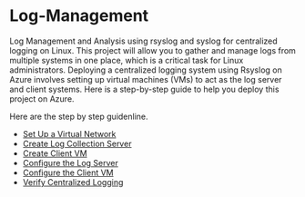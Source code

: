 # Log-Management
Log Management and Analysis using rsyslog and syslog for centralized logging on Linux. This project will allow you to gather and manage logs from multiple systems in one place, which is a critical task for Linux administrators. Deploying a centralized logging system using Rsyslog on Azure involves setting up virtual machines (VMs) to act as the log server and client systems. Here is a step-by-step guide to help you deploy this project on Azure.

Here are the step by step guidenline. 

 - [Set Up a Virtual Network](https://github.com/TayLuo/Linux-Log-Management/blob/main/Create%20Virtual%20Network)
-  [Create Log Collection Server](https://github.com/TayLuo/Linux-Log-Management/blob/main/Create%20the%20Log%20Server%20VM)
-  [Create Client VM](https://github.com/TayLuo/Linux-Log-Management/blob/main/Deploy%20Client%20VM)
-  [Configure the Log Server](https://github.com/TayLuo/Linux-Log-Management/blob/main/Configure%20the%20Log%20Server)
- [Configure the Client VM](https://github.com/TayLuo/Linux-Log-Management/blob/main/Configure%20the%20Client%20VM)
- [Verify Centralized Logging](https://github.com/TayLuo/Linux-Log-Management/blob/main/Verify%20Centralized%20Logging)
